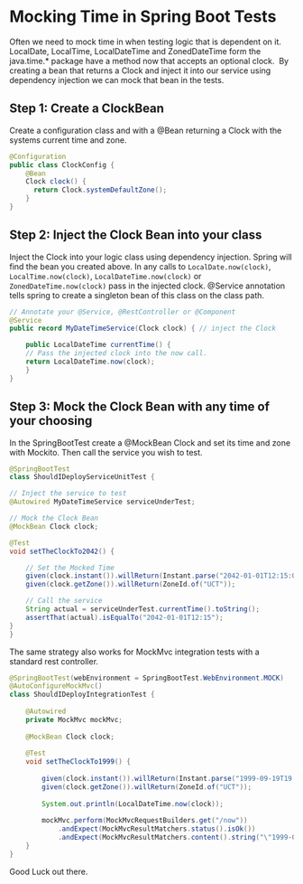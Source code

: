 # Mocking Time in Spring Boot Tests
Often we need to mock time in when testing logic that is dependent on it.
LocalDate, LocalTime, LocalDateTime and ZonedDateTime form the java.time.* package have a method now that accepts an optional clock. 
By creating a bean that returns a Clock and inject it into our service using dependency injection we can mock that bean in the tests.

## Step 1: Create a ClockBean
Create a configuration class and with a @Bean returning a Clock with the systems current time and zone.

```java
@Configuration
public class ClockConfig {
    @Bean
    Clock clock() {
      return Clock.systemDefaultZone();
    }
}
```

## Step 2: Inject the Clock Bean into your class
Inject the Clock into your logic class using dependency injection. Spring will find the bean you created above.
In any calls to `LocalDate.now(clock)`, `LocalTime.now(clock)`, `LocalDateTime.now(clock)` or `ZonedDateTime.now(clock)` pass in the injected clock.
@Service annotation tells spring to create a singleton bean of this class on the class path.


```java
// Annotate your @Service, @RestController or @Component
@Service
public record MyDateTimeService(Clock clock) { // inject the Clock

    public LocalDateTime currentTime() {
    // Pass the injected clock into the now call.
    return LocalDateTime.now(clock);
    }
}
```
## Step 3: Mock the Clock Bean with any time of your choosing
In the SpringBootTest create a @MockBean Clock and set its time and zone with Mockito. Then call the service you wish to test.
```java
@SpringBootTest
class ShouldIDeployServiceUnitTest {

// Inject the service to test
@Autowired MyDateTimeService serviceUnderTest;

// Mock the Clock Bean
@MockBean Clock clock;

@Test
void setTheClockTo2042() {

    // Set the Mocked Time
    given(clock.instant()).willReturn(Instant.parse("2042-01-01T12:15:00Z"));
    given(clock.getZone()).willReturn(ZoneId.of("UCT"));

    // Call the service
    String actual = serviceUnderTest.currentTime().toString();
    assertThat(actual).isEqualTo("2042-01-01T12:15");
}
}
```
The same strategy also works for MockMvc integration tests with a standard rest controller.

```java
@SpringBootTest(webEnvironment = SpringBootTest.WebEnvironment.MOCK)
@AutoConfigureMockMvc()
class ShouldIDeployIntegrationTest {
    
    @Autowired
    private MockMvc mockMvc;
    
    @MockBean Clock clock;
    
    @Test
    void setTheClockTo1999() {
    
        given(clock.instant()).willReturn(Instant.parse("1999-09-19T19:19:00Z"));
        given(clock.getZone()).willReturn(ZoneId.of("UCT"));
    
        System.out.println(LocalDateTime.now(clock));
    
        mockMvc.perform(MockMvcRequestBuilders.get("/now"))
            .andExpect(MockMvcResultMatchers.status().isOk())
            .andExpect(MockMvcResultMatchers.content().string("\"1999-09-19T19:19:00\""));
    }
}

```
Good Luck out there.

